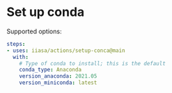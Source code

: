 # Set up conda

Supported options:

```yaml
steps:
- uses: iiasa/actions/setup-conca@main
  with:
    # Type of conda to install; this is the default
    conda_type: Anaconda
    version_anaconda: 2021.05
    version_miniconda: latest
```
